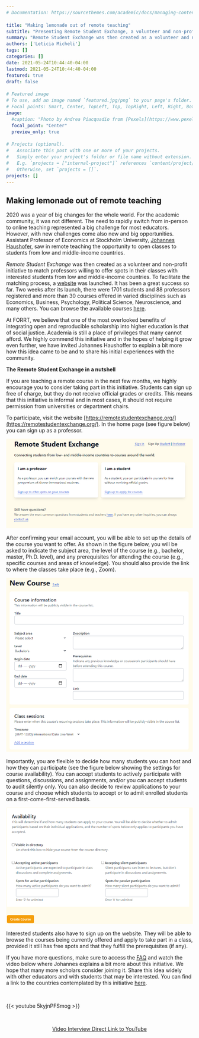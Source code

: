 ```yaml
---
# Documentation: https://sourcethemes.com/academic/docs/managing-content/

title: "Making lemonade out of remote teaching"
subtitle: "Presenting Remote Student Exchange, a volunteer and non-profit initiative to match professors willing to offer spots in their classes with interested students from low and middle-income countries"
summary: "Remote Student Exchange was then created as a volunteer and non-profit initiative to match professors willing to offer spots in their classes with interested students from low and middle-income countries. To facilitate the matching process, a website was launched.  It has been a great success so far. Two weeks after its launch, there were 1701 students and 88 professors registered and more than 30 courses offered in varied disciplines such as Economics, Business, Psychology, Political Science, Neuroscience, and many others."
authors: ['Leticia Micheli']
tags: []
categories: []
date: 2021-05-24T10:44:40-04:00
lastmod: 2021-05-24T10:44:40-04:00
featured: true
draft: false

# Featured image
# To use, add an image named `featured.jpg/png` to your page's folder.
# Focal points: Smart, Center, TopLeft, Top, TopRight, Left, Right, BottomLeft, Bottom, BottomRight.
image:
  #caption: "Photo by Andrea Piacquadio from [Pexels](https://www.pexels.com/photo/happy-ethnic-woman-sitting-at-table-with-laptop-3769021/)"
  focal_point: "Center"
  preview_only: true

# Projects (optional).
#   Associate this post with one or more of your projects.
#   Simply enter your project's folder or file name without extension.
#   E.g. `projects = ["internal-project"]` references `content/project/deep-learning/index.md`.
#   Otherwise, set `projects = []`.
projects: []
---
```



## Making lemonade out of remote teaching

2020 was a year of big changes for the whole world. For the academic community, it was not different. The need to rapidly switch from in-person to online teaching represented a big challenge for most educators. However, with new challenges come also new and big opportunities. Assistant Professor of Economics at Stockholm University, [Johannes Haushofer](https://haushofer.ne.su.se/), saw in remote teaching the opportunity to open classes to students from low and middle-income countries. 

_Remote Student Exchange_ was then created as a volunteer and non-profit initiative to match professors willing to offer spots in their classes with interested students from low and middle-income countries. To facilitate the matching process, a [website](https://remotestudentexchange.org/) was launched.  It has been a great success so far. Two weeks after its launch, there were 1701 students and 88 professors registered and more than 30 courses offered in varied disciplines such as Economics, Business, Psychology, Political Science, Neuroscience, and many others. You can browse the available courses [here](https://remotestudentexchange.org/courses?subject_area=10).

At FORRT, we believe that one of the most overlooked benefits of integrating open and reproducible scholarship into higher education is that of social justice. Academia is still a place of privileges that many cannot afford. We highly commend this initiative and in the hopes of helping it grow even further, we have invited Johannes Haushoffer to explain a bit more how this idea came to be and to share his initial experiences with the community. 

**The Remote Student Exchange in a nutshell**

If you are teaching a remote course in the next few months, we highly encourage you to consider taking part in this initiative. Students can sign up free of charge, but they do not receive official grades or credits. This means that this initiative is informal and in most cases, it should not require permission from universities or department chairs. 

To participate, visit the website [https://remotestudentexchange.org/](https://remotestudentexchange.org/). In the home page (see figure below) you can sign up as a professor.  


![Remote Student Exchange](Fig1.png "Remote Student Exchange")


After confirming your email account, you will be able to set up the details of the course you want to offer. As shown in the figure below, you will be asked to indicate the subject area, the level of the course (e.g., bachelor, master, Ph.D. level), and any prerequisites for attending the course (e.g., specific courses and areas of knowledge). You should also provide the link to where the classes take place (e.g., Zoom). 


![Remote Student Exchange: New Course](Fig2.png "Remote Student Exchange: New Course")



Importantly, you are flexible to decide how many students you can host and how they can participate (see the figure below showing the settings for course availability). You can accept students to actively participate with questions, discussions, and assignments, and/or you can accept students to audit silently only. You can also decide to review applications to your course and choose which students to accept or to admit enrolled students on a first-come-first-served basis. 


![Remote Student Exchange: Availability](Fig3.png "Remote Student Exchange: Availability")



Interested students also have to sign up on the website. They will be able to browse the courses being currently offered and apply to take part in a class, provided it still has free spots and that they fulfill the prerequisites (if any).

If you have more questions, make sure to access the [FAQ](https://remotestudentexchange.org/help) and watch the video below where Johannes explains a bit more about this initiative. We hope that many more scholars consider joining it. Share this idea widely with other educators and with students that may be interested. You can find a link to the countries contemplated by this initiative [here](https://data.worldbank.org/?locations=XM-XP). 

<br>

{{< youtube 5kyjnPFSmog >}}

<br>

<center>

[Video Interview Direct Link to YouTube](https://www.youtube.com/watch?v=5kyjnPFSmog)

</center>